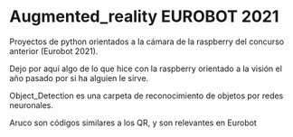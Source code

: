 # Augmented_reality EUROBOT 2021
Proyectos de python orientados a la cámara de la raspberry del concurso anterior (Eurobot 2021).

Dejo por aquí algo de lo que hice con la raspberry orientado a la visión el año pasado por si ha alguien le sirve.

Object_Detection es una carpeta de reconocimiento de objetos por redes neuronales.

Aruco son códigos similares a los QR, y son relevantes en Eurobot
